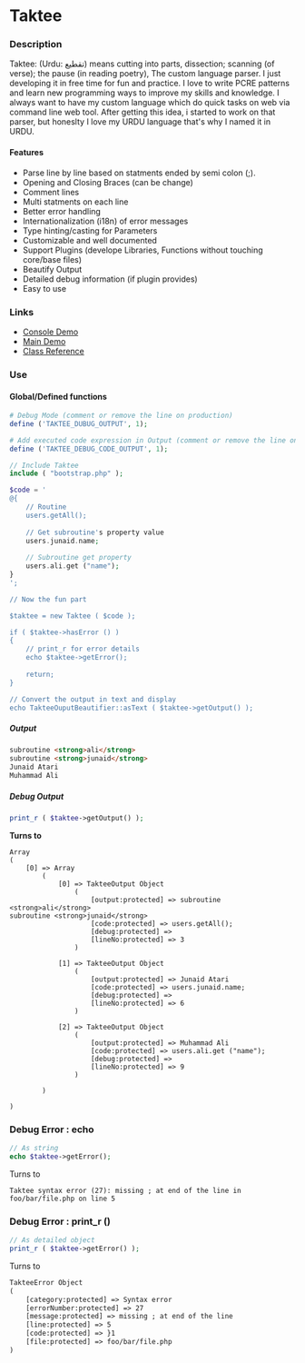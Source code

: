 ﻿Taktee
======

### Description

Taktee: (Urdu: تقطیع) means cutting into parts, dissection; scanning (of verse); the pause (in reading poetry), The custom language parser. I just developing it in free time for fun and practice. I love to write PCRE patterns and learn new programming ways to improve my skills and knowledge. I always want to have my custom language which do quick tasks on web via command line web tool. After getting this idea, i started to work on that parser, but honeslty I love my URDU language that's why I named it in URDU.

#### Features
- Parse line by line based on statments ended by semi colon (;).
- Opening and Closing Braces (can be change)
- Comment lines
- Multi statments on each line
- Better error handling
- Internationalization (i18n) of error messages
- Type hinting/casting for Parameters
- Customizable and well documented
- Support Plugins (develope Libraries, Functions without touching core/base files)
- Beautify Output
- Detailed debug information (if plugin provides)
- Easy to use

### Links
- <a target="_blank" href="http://blacksmoke.plutohost.net/taktee/console/">Console Demo</a>
- <a target="_blank" href="http://blacksmoke.plutohost.net/taktee/">Main Demo</a>
- <a target="_blank" href="http://blacksmoke.plutohost.net/taktee/reference/">Class Reference</a>

### Use

#### Global/Defined functions
```php
# Debug Mode (comment or remove the line on production)
define ('TAKTEE_DUBUG_OUTPUT', 1);

# Add executed code expression in Output (comment or remove the line on production)
define ('TAKTEE_DEBUG_CODE_OUTPUT', 1);

// Include Taktee
include ( "bootstrap.php" );

$code = '
@{
	// Routine
    users.getAll();
        
    // Get subroutine's property value
    users.junaid.name;
        
    // Subroutine get property
    users.ali.get ("name");
}
';

// Now the fun part

$taktee = new Taktee ( $code );

if ( $taktee->hasError () )
{
	// print_r for error details
	echo $taktee->getError();
	
	return;
}

// Convert the output in text and display
echo TakteeOuputBeautifier::asText ( $taktee->getOutput() );
```

##### Output
````html
subroutine <strong>ali</strong>
subroutine <strong>junaid</strong>
Junaid Atari
Muhammad Ali
````

##### Debug Output
````php
print_r ( $taktee->getOutput() );
````
**Turns to**
````text
Array
(
    [0] => Array
        (
            [0] => TakteeOutput Object
                (
                    [output:protected] => subroutine <strong>ali</strong>
subroutine <strong>junaid</strong>
                    [code:protected] => users.getAll();
                    [debug:protected] => 
                    [lineNo:protected] => 3
                )

            [1] => TakteeOutput Object
                (
                    [output:protected] => Junaid Atari
                    [code:protected] => users.junaid.name;
                    [debug:protected] => 
                    [lineNo:protected] => 6
                )

            [2] => TakteeOutput Object
                (
                    [output:protected] => Muhammad Ali
                    [code:protected] => users.ali.get ("name");
                    [debug:protected] => 
                    [lineNo:protected] => 9
                )

        )

)
````

### Debug Error : echo

````php
// As string
echo $taktee->getError();
````
Turns to

````text
Taktee syntax error (27): missing ; at end of the line in foo/bar/file.php on line 5
````
### Debug Error : print_r ()

````php
// As detailed object
print_r ( $taktee->getError() );
````
Turns to
````html
TakteeError Object
(
    [category:protected] => Syntax error
    [errorNumber:protected] => 27
    [message:protected] => missing ; at end of the line
    [line:protected] => 5
    [code:protected] => }1
    [file:protected] => foo/bar/file.php
)
````
#####
